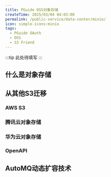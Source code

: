 ```yaml
---
title: PGuide OSS对象存储
createTime: 2025/03/04 04:03:00
permalink: /public-service/data-center/minio/
icon: simple-icons:minio
tags:
  - PGuide OAuth
  - OSS
  - S3 Friend
---
```


:::tip
此处待填写
:::

## 什么是对象存储

## 从其他S3迁移

### AWS S3

### 腾讯云对象存储

### 华为云对象存储

### OpenAPI

## AutoMQ动态扩容技术
